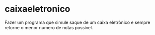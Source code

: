 # caixaeletronico
Fazer um programa que simule saque de um caixa eletrônico e sempre retorne o menor numero de notas possível.
